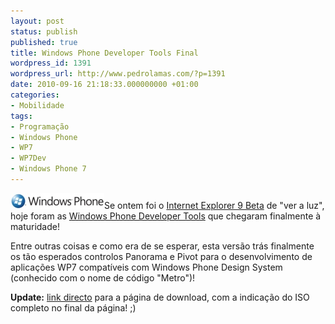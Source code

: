 ```yaml
---
layout: post
status: publish
published: true
title: Windows Phone Developer Tools Final
wordpress_id: 1391
wordpress_url: http://www.pedrolamas.com/?p=1391
date: 2010-09-16 21:18:33.000000000 +01:00
categories:
- Mobilidade
tags:
- Programação
- Windows Phone
- WP7
- WP7Dev
- Windows Phone 7
---
```

[![](/wp-content/uploads/2010/07/Windows-Phone-7.jpg "Windows Phone 7")](http://developer.windowsphone.com)Se ontem foi o [Internet Explorer 9 Beta](/2010/09/16/internet-explorer-9-beta/) de "ver a luz", hoje foram as [Windows Phone Developer Tools](http://developer.windowsphone.com/) que chegaram finalmente à maturidade!

Entre outras coisas e como era de se esperar, esta versão trás finalmente os tão esperados controlos Panorama e Pivot para o desenvolvimento de aplicações WP7 compatíveis com Windows Phone Design System (conhecido com o nome de código "Metro")!

**Update:** [link directo](http://www.microsoft.com/downloads/en/details.aspx?FamilyID=04704acf-a63a-4f97-952c-8b51b34b00ce) para a página de download, com a indicação do ISO completo no final da página! ;)
